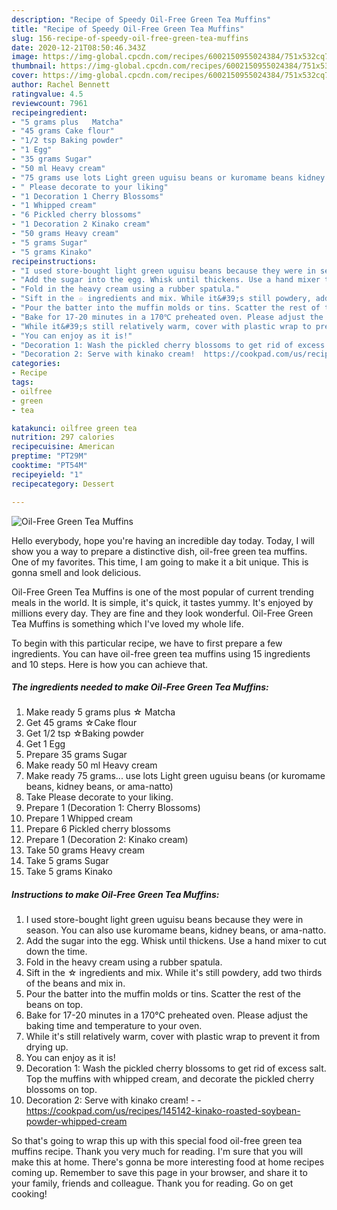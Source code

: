 ```yaml
---
description: "Recipe of Speedy Oil-Free Green Tea Muffins"
title: "Recipe of Speedy Oil-Free Green Tea Muffins"
slug: 156-recipe-of-speedy-oil-free-green-tea-muffins
date: 2020-12-21T08:50:46.343Z
image: https://img-global.cpcdn.com/recipes/6002150955024384/751x532cq70/oil-free-green-tea-muffins-recipe-main-photo.jpg
thumbnail: https://img-global.cpcdn.com/recipes/6002150955024384/751x532cq70/oil-free-green-tea-muffins-recipe-main-photo.jpg
cover: https://img-global.cpcdn.com/recipes/6002150955024384/751x532cq70/oil-free-green-tea-muffins-recipe-main-photo.jpg
author: Rachel Bennett
ratingvalue: 4.5
reviewcount: 7961
recipeingredient:
- "5 grams plus   Matcha"
- "45 grams Cake flour"
- "1/2 tsp Baking powder"
- "1 Egg"
- "35 grams Sugar"
- "50 ml Heavy cream"
- "75 grams use lots Light green uguisu beans or kuromame beans kidney beans or amanatto"
- " Please decorate to your liking"
- "1 Decoration 1 Cherry Blossoms"
- "1 Whipped cream"
- "6 Pickled cherry blossoms"
- "1 Decoration 2 Kinako cream"
- "50 grams Heavy cream"
- "5 grams Sugar"
- "5 grams Kinako"
recipeinstructions:
- "I used store-bought light green uguisu beans because they were in season. You can also use kuromame beans, kidney beans, or ama-natto."
- "Add the sugar into the egg. Whisk until thickens. Use a hand mixer to cut down the time."
- "Fold in the heavy cream using a rubber spatula."
- "Sift in the ☆ ingredients and mix. While it&#39;s still powdery, add two thirds of the beans and mix in."
- "Pour the batter into the muffin molds or tins. Scatter the rest of the beans on top."
- "Bake for 17-20 minutes in a 170℃ preheated oven. Please adjust the baking time and temperature to your oven."
- "While it&#39;s still relatively warm, cover with plastic wrap to prevent it from drying up."
- "You can enjoy as it is!"
- "Decoration 1: Wash the pickled cherry blossoms to get rid of excess salt. Top the muffins with whipped cream, and decorate the pickled cherry blossoms on top."
- "Decoration 2: Serve with kinako cream!  https://cookpad.com/us/recipes/145142-kinako-roasted-soybean-powder-whipped-cream"
categories:
- Recipe
tags:
- oilfree
- green
- tea

katakunci: oilfree green tea 
nutrition: 297 calories
recipecuisine: American
preptime: "PT29M"
cooktime: "PT54M"
recipeyield: "1"
recipecategory: Dessert

---
```



![Oil-Free Green Tea Muffins](https://img-global.cpcdn.com/recipes/6002150955024384/751x532cq70/oil-free-green-tea-muffins-recipe-main-photo.jpg)

Hello everybody, hope you're having an incredible day today. Today, I will show you a way to prepare a distinctive dish, oil-free green tea muffins. One of my favorites. This time, I am going to make it a bit unique. This is gonna smell and look delicious.

Oil-Free Green Tea Muffins is one of the most popular of current trending meals in the world. It is simple, it's quick, it tastes yummy. It's enjoyed by millions every day. They are fine and they look wonderful. Oil-Free Green Tea Muffins is something which I've loved my whole life.




To begin with this particular recipe, we have to first prepare a few ingredients. You can have oil-free green tea muffins using 15 ingredients and 10 steps. Here is how you can achieve that.

<!--inarticleads1-->

##### The ingredients needed to make Oil-Free Green Tea Muffins:

1. Make ready 5 grams plus  ☆ Matcha
1. Get 45 grams ☆Cake flour
1. Get 1/2 tsp ☆Baking powder
1. Get 1 Egg
1. Prepare 35 grams Sugar
1. Make ready 50 ml Heavy cream
1. Make ready 75 grams... use lots Light green uguisu beans (or kuromame beans, kidney beans, or ama-natto)
1. Take  Please decorate to your liking.
1. Prepare 1 (Decoration 1: Cherry Blossoms)
1. Prepare 1 Whipped cream
1. Prepare 6 Pickled cherry blossoms
1. Prepare 1 (Decoration 2: Kinako cream)
1. Take 50 grams Heavy cream
1. Take 5 grams Sugar
1. Take 5 grams Kinako




<!--inarticleads2-->

##### Instructions to make Oil-Free Green Tea Muffins:

1. I used store-bought light green uguisu beans because they were in season. You can also use kuromame beans, kidney beans, or ama-natto.
1. Add the sugar into the egg. Whisk until thickens. Use a hand mixer to cut down the time.
1. Fold in the heavy cream using a rubber spatula.
1. Sift in the ☆ ingredients and mix. While it&#39;s still powdery, add two thirds of the beans and mix in.
1. Pour the batter into the muffin molds or tins. Scatter the rest of the beans on top.
1. Bake for 17-20 minutes in a 170℃ preheated oven. Please adjust the baking time and temperature to your oven.
1. While it&#39;s still relatively warm, cover with plastic wrap to prevent it from drying up.
1. You can enjoy as it is!
1. Decoration 1: Wash the pickled cherry blossoms to get rid of excess salt. Top the muffins with whipped cream, and decorate the pickled cherry blossoms on top.
1. Decoration 2: Serve with kinako cream! -  - https://cookpad.com/us/recipes/145142-kinako-roasted-soybean-powder-whipped-cream




So that's going to wrap this up with this special food oil-free green tea muffins recipe. Thank you very much for reading. I'm sure that you will make this at home. There's gonna be more interesting food at home recipes coming up. Remember to save this page in your browser, and share it to your family, friends and colleague. Thank you for reading. Go on get cooking!
